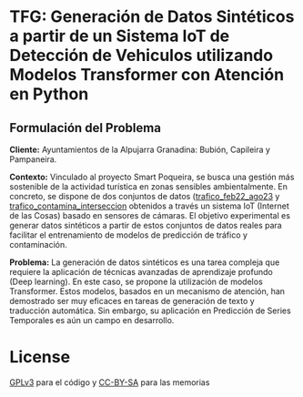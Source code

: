 # TFG: Generación de Datos Sintéticos a partir de un Sistema IoT de Detección de Vehiculos utilizando Modelos Transformer con Atención en Python

## Formulación del Problema

**Cliente:** Ayuntamientos de la Alpujarra Granadina: Bubión, Capileira y Pampaneira.

**Contexto:** Vinculado al proyecto Smart Poqueira, se busca una gestión más sostenible de la actividad turística en zonas sensibles ambientalmente. En concreto, se dispone de dos conjuntos de datos ([trafico_feb22_ago23](data/trafico_contamina_intersección.csv) y [trafico_contamina_interseccion](data/trafico_contamina_interseccion) obtenidos a través un sistema IoT (Internet de las Cosas) basado en sensores de cámaras. El objetivo experimental es generar datos sintéticos a partir de estos conjuntos de datos reales para facilitar el entrenamiento de modelos de predicción de tráfico y contaminación.

**Problema:** La generación de datos sintéticos es una tarea compleja que requiere la aplicación de técnicas avanzadas de aprendizaje profundo (Deep learning). En este caso, se propone la utilización de modelos Transformer. Estos modelos, basados en un mecanismo de atención, han demostrado ser muy eficaces en tareas de generación de texto y traducción automática. Sin embargo, su aplicación en Predicción de Series Temporales es aún un campo en desarrollo.

# License

[GPLv3](LICENSE) para el código y [CC-BY-SA](https://creativecommons.org/licenses/by-sa/4.0/) para las memorias